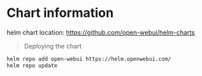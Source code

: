 # Chart information

helm chart location: <https://github.com/open-webui/helm-charts>


>Deploying the chart

```bash
helm repo add open-webui https://helm.openwebui.com/
helm repo update
```


